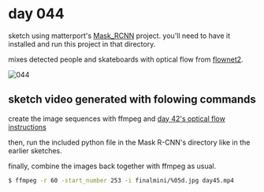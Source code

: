 # day 044

sketch using matterport's [Mask_RCNN](https://github.com/matterport/Mask_RCNN) project. you'll need to have it installed and run this project in that directory.

mixes detected people and skateboards with optical flow from [flownet2](https://github.com/lmb-freiburg/flownet2-docker).

![044](https://github.com/burningion/daily-sketches/raw/master/044/images/00636.jpg)

## sketch video generated with folowing commands

create the image sequences with ffmpeg and [day 42's optical flow instructions](https://github.com/burningion/daily-sketches/tree/master/042)

then, run the included python file in the Mask R-CNN's directory like in the earlier sketches.

finally, combine the images back together with ffmpeg as usual.

```bash
$ ffmpeg -r 60 -start_number 253 -i finalmini/%05d.jpg day45.mp4
```
